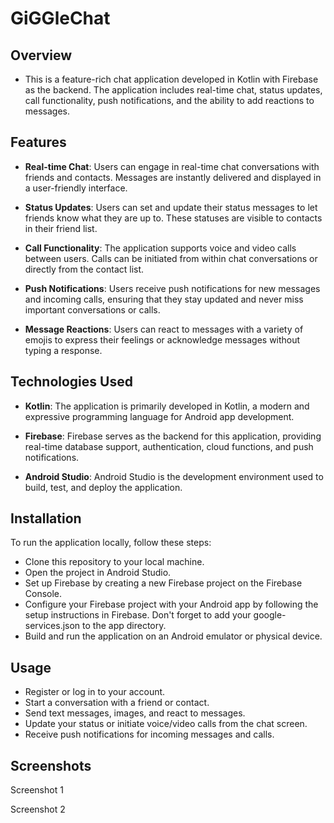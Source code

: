 # GiGGleChat 
## Overview
- This is a feature-rich chat application developed in Kotlin with Firebase as the backend. The application includes real-time chat, status updates, call functionality, push notifications, and the ability to add reactions to messages.

## Features
- **Real-time Chat**: Users can engage in real-time chat conversations with friends and contacts. Messages are instantly delivered and displayed in a user-friendly interface.

- **Status Updates**: Users can set and update their status messages to let friends know what they are up to. These statuses are visible to contacts in their friend list.

- **Call Functionality**: The application supports voice and video calls between users. Calls can be initiated from within chat conversations or directly from the contact list.

- **Push Notifications**: Users receive push notifications for new messages and incoming calls, ensuring that they stay updated and never miss important conversations or calls.

- **Message Reactions**: Users can react to messages with a variety of emojis to express their feelings or acknowledge messages without typing a response.

## Technologies Used
- **Kotlin**: The application is primarily developed in Kotlin, a modern and expressive programming language for Android app development.

- **Firebase**: Firebase serves as the backend for this application, providing real-time database support, authentication, cloud functions, and push notifications.

- **Android Studio**: Android Studio is the development environment used to build, test, and deploy the application.

## Installation
To run the application locally, follow these steps:

- Clone this repository to your local machine.
- Open the project in Android Studio.
- Set up Firebase by creating a new Firebase project on the Firebase Console.
- Configure your Firebase project with your Android app by following the setup instructions in Firebase. Don't forget to add your google-services.json to the app directory.
- Build and run the application on an Android emulator or physical device.

## Usage
- Register or log in to your account.
- Start a conversation with a friend or contact.
- Send text messages, images, and react to messages.
- Update your status or initiate voice/video calls from the chat screen.
- Receive push notifications for incoming messages and calls.

## Screenshots
Screenshot 1

Screenshot 2





